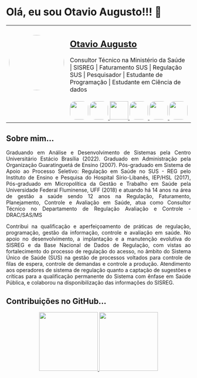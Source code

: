 <h1> Olá, eu sou Otavio Augusto!!! 👋</h1>

<table align="center">
  <tr>
    <td align="center">
       <img style="border-radius: 50%;" src="https://avatars.githubusercontent.com/u/45877609?s=96&v=4" width="150px;" alt="">     
      <a href="https://github.com/otavioaugust1" title="Otavio Augusto"></a>
    </td>
    <td>
      <p><b><h2><a href="https://otavioaugust1.github.io/Meu_portfolio/">Otavio Augusto</a></h2></b></p>
      <p>
        Consultor Técnico na Ministério da Saúde | SISREG | Faturamento SUS | Regulação SUS | Pesquisador | Estudante de Programação | Estudante em Ciência de dados 
      </p>
    </td>
  </tr>
  <tr>
    <td>
      <td>
        <a href="https://www.linkedin.com/in/otavioaugust/">
        <img src="https://cdn-icons-png.flaticon.com/512/174/174857.png" width="50px;"style="border-radius: 30%;"/></a>
        <a href="https://github.com/otavioaugust1">
        <img src="https://encrypted-tbn0.gstatic.com/images?q=tbn:ANd9GcTXjaeoLrxQxqc3US06hi8YnqR9u5laX9VG9-z3Nij047Xs18wyJjvLgi5AqJKNYUek_pk&usqp=CAU" width="50px;" style="border-radius: 30%;"/> </a> 
        <a href="http://lattes.cnpq.br/1250109562083947">
        <img src="https://www.ufpb.br/ppgs/contents/imagens/logo-lattes.png/@@images/aed78269-8ef2-4e2b-9f8a-a687fba40bfd.png" width="50px;" > </a>
        <a href="https://discord.gg/53pXMyKX">
        <img src="https://w7.pngwing.com/pngs/448/687/png-transparent-discord-computer-icons-teamspeak-logo-chat-room-logo-miscellaneous-blue-rectangle.png" width="50px;" style="border-radius: 30%;"> </a>
        <a href="https://web.facebook.com/otavioaugust">
        <img src="https://cdn.pixabay.com/photo/2021/12/10/16/37/facebook-6860914__340.png" width="50px;" style="border-radius: 30%;"> </a>
        <a href="https://otavioaugust1.github.io/Meu_portfolio/">
        <img src="https://mystudybay.com.br/assets/img/browser-surf.png" width="50px;" style="border-radius: 30%;"> </a>  
      </td>      
    </td>
  </tr>  
</table>

<div style='text-align:justify'>
  <h2>Sobre mim...</h2>
    <p>Graduando em Análise e Desenvolvimento de Sistemas pela Centro Universitário Estácio Brasília (2022). Graduado em Administração pela Organização Guaratinguetá de Ensino (2007). Pós-graduado em Sistema de Apoio ao Processo Seletivo: Regulação em Saúde no SUS - REG pelo Instituto de Ensino e Pesquisa do Hospital Sírio-Libanês, IEP/HSL (2017), Pós-graduado em Micropolítica da Gestão e Trabalho em Saúde pela Universidade Federal Fluminense, UFF (2018) e atuando há 14 anos na área de gestão a saúde sendo 12 anos na Regulação, Faturamento, Planejamento, Controle e Avaliação em Saúde, atua como Consultor Técnico no Departamento de Regulação Avaliação e Controle - DRAC/SAS/MS</p>  
    <p>Contribui na qualificação e aperfeiçoamento de práticas de regulação, programação, gestão da informação, controle e avaliação em saúde. No apoio no desenvolvimento, a implantação e a manutenção evolutiva do SISREG e da Base Nacional de Dados de Regulação, com vistas ao fortalecimento do processo de regulação do acesso, no âmbito do Sistema Único de Saúde (SUS) na gestão de processos voltados para controle de filas de espera, controle de demandas e controle a produção. Atendimento aos operadores de sistema de regulação quanto a captação de sugestões e críticas para a qualificação permanente do Sistema com ênfase em Saúde Pública, e colaborou na disponibilização das informações do SISREG.</p>
  </div>


<h2>Contribuições no GitHub...</h2>

<div align="center">
  <a href="https://github.com/otavioaugust1">
  <img height="160em" src="https://github-readme-stats.vercel.app/api?username=otavioaugust1&show_icons=true&theme=dracula&include_all_commits=true&count_private=true"/>
  <img height="160em" src="https://github-readme-stats.vercel.app/api/top-langs/?username=otavioaugust1&layout=compact&langs_count=7&theme=dracula"/>
</div>

